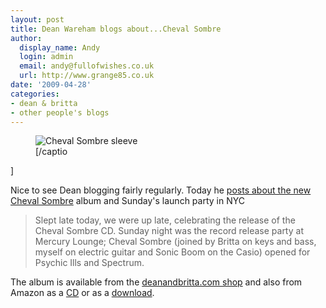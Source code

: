 ```yaml
---
layout: post
title: Dean Wareham blogs about...Cheval Sombre
author:
  display_name: Andy
  login: admin
  email: andy@fullofwishes.co.uk
  url: http://www.grange85.co.uk
date: '2009-04-28'
categories:
- dean & britta
- other people's blogs
---
```

<p><figure class="caption alignright" caption="Cheval Sombre sleeve"><img src="https://media.fullofwishes.co.uk/ahfow/uploads/2009/04/cheval_sombre_sleeve-300x264.jpg" alt="Cheval Sombre sleeve" title="cheval_sombre_sleeve" class="size-medium wp-image-1208" /><figcaption class="caption-text">[/captio</figcaption></figure>]
<p>Nice to see Dean blogging fairly regularly. Today he <a href="https://web.archive.org/web/20090428+/http://www.deanandbritta.com/blog/?p=310">posts about the new Cheval Sombre</a> album and Sunday's launch party in NYC</p>
<blockquote><p>Slept late today, we were up late, celebrating the release of the Cheval Sombre CD. Sunday night was the record release party at Mercury Lounge; Cheval Sombre (joined by Britta on keys and bass, myself on electric guitar and Sonic Boom on the Casio) opened for Psychic Ills and Spectrum.</p></blockquote>
<p>The album is available from the <a href="http://www.deanandbritta.com/shop.htm">deanandbritta.com shop</a> and also from Amazon as a <a href="http://www.amazon.com/gp/product/B001WC0CYE?ie=UTF8&tag=aheadfullofwi-20&linkCode=as2&camp=1789&creative=390957&creativeASIN=B001WC0CYE">CD</a> or as a <a href="http://www.amazon.com/gp/product/B001VWJDRW?ie=UTF8&tag=aheadfullofwi-20&linkCode=as2&camp=1789&creative=390957&creativeASIN=B001VWJDRW">download</a>.</p>
